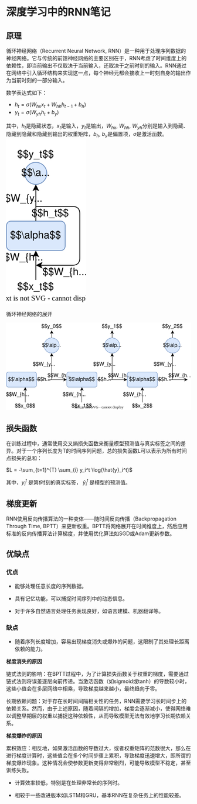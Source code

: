 # 深度学习中的RNN笔记

## 原理

循环神经网络（Recurrent Neural Network, RNN）是一种用于处理序列数据的神经网络。它与传统的前馈神经网络的主要区别在于，RNN考虑了时间维度上的依赖性，即当前输出不仅取决于当前输入，还取决于之前时刻的输入。RNN通过在网络中引入循环结构来实现这一点，每个神经元都会接收上一时刻自身的输出作为当前时刻的一部分输入。

数学表达式如下：
- $h_t = \sigma(W_{hx}x_t + W_{hh}h_{t-1} + b_h)$
- $y_t = \sigma(W_{yh}h_t + b_y)$

其中，$h_t$是隐藏状态，$x_t$是输入，$y_t$是输出，$W_{hx}$, $W_{hh}$, $W_{yh}$分别是输入到隐藏、隐藏到隐藏和隐藏到输出的权重矩阵，$b_h$, $b_y$是偏置项，$\sigma$是激活函数。
![](./images/RNN.drawio.svg)

循环神经网络的展开

![](./images/RNNRoll.drawio.svg)

## 损失函数

在训练过程中，通常使用交叉熵损失函数来衡量模型预测值与真实标签之间的差异。对于一个序列长度为T的时间序列问题，总的损失函数L可以表示为所有时间点损失的总和：

$L = -\sum_{t=1}^{T} \sum_{i} y_i^t \log(\hat{y}_i^t)$

其中，$y_i^t$ 是第$t$时刻的真实标签， $\hat{y}_i^t$ 是模型的预测值。

## 梯度更新

RNN使用反向传播算法的一种变体——随时间反向传播（Backpropagation Through Time, BPTT）来更新权重。BPTT将网络展开在时间维度上，然后应用标准的反向传播算法计算梯度，并使用优化算法如SGD或Adam更新参数。

## 优缺点

### 优点

- 能够处理任意长度的序列数据。

- 具有记忆功能，可以捕捉时间序列中的动态信息。

- 对于许多自然语言处理任务表现良好，如语言建模、机器翻译等。

### 缺点

- 随着序列长度增加，容易出现梯度消失或爆炸的问题，这限制了其处理长距离依赖的能力。

**梯度消失的原因**

链式法则的影响：在BPTT过程中，为了计算损失函数关于权重的梯度，需要通过链式法则将误差逐层向前传递。当激活函数（如sigmoid或tanh）的导数较小时，这些小值会在多层网络中相乘，导致梯度越来越小，最终趋向于零。

长期依赖问题：对于存在长时间间隔相关性的任务，RNN需要学习长时间步上的依赖关系。然而，由于上述原因，随着间隔的增加，梯度会逐渐减小，使得网络难以调整早期层的权重以捕捉这种依赖性，从而导致模型无法有效地学习长期依赖关系。

**梯度爆炸的原因**

累积效应：相反地，如果激活函数的导数过大，或者权重矩阵的范数很大，那么在进行梯度计算时，这些值会在多个时间步骤上累积，导致梯度迅速增大，即所谓的梯度爆炸现象。这种情况会使参数更新变得非常剧烈，可能导致模型不稳定，甚至训练失败。

- 计算效率较低，特别是在处理非常长的序列时。

- 相较于一些改进版本如LSTM和GRU，基本RNN在复杂任务上的性能较差。